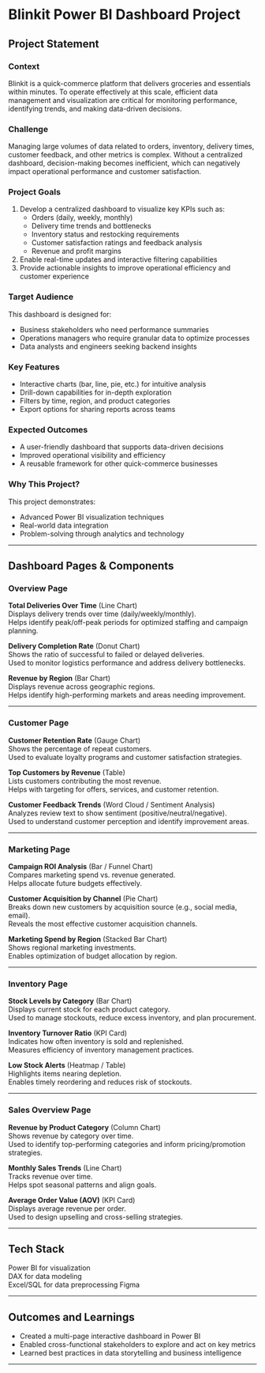 # Blinkit Power BI Dashboard Project

## Project Statement

### Context
Blinkit is a quick-commerce platform that delivers groceries and essentials within minutes. To operate effectively at this scale, efficient data management and visualization are critical for monitoring performance, identifying trends, and making data-driven decisions.

### Challenge
Managing large volumes of data related to orders, inventory, delivery times, customer feedback, and other metrics is complex. Without a centralized dashboard, decision-making becomes inefficient, which can negatively impact operational performance and customer satisfaction.

### Project Goals
1. Develop a centralized dashboard to visualize key KPIs such as:
   - Orders (daily, weekly, monthly)
   - Delivery time trends and bottlenecks
   - Inventory status and restocking requirements
   - Customer satisfaction ratings and feedback analysis
   - Revenue and profit margins
2. Enable real-time updates and interactive filtering capabilities
3. Provide actionable insights to improve operational efficiency and customer experience

### Target Audience
This dashboard is designed for:
- Business stakeholders who need performance summaries
- Operations managers who require granular data to optimize processes
- Data analysts and engineers seeking backend insights

### Key Features
- Interactive charts (bar, line, pie, etc.) for intuitive analysis
- Drill-down capabilities for in-depth exploration
- Filters by time, region, and product categories
- Export options for sharing reports across teams

### Expected Outcomes
- A user-friendly dashboard that supports data-driven decisions
- Improved operational visibility and efficiency
- A reusable framework for other quick-commerce businesses

### Why This Project?
This project demonstrates:
- Advanced Power BI visualization techniques
- Real-world data integration
- Problem-solving through analytics and technology

---

## Dashboard Pages & Components

### Overview Page

**Total Deliveries Over Time** (Line Chart)  
Displays delivery trends over time (daily/weekly/monthly).  
Helps identify peak/off-peak periods for optimized staffing and campaign planning.

**Delivery Completion Rate** (Donut Chart)  
Shows the ratio of successful to failed or delayed deliveries.  
Used to monitor logistics performance and address delivery bottlenecks.

**Revenue by Region** (Bar Chart)  
Displays revenue across geographic regions.  
Helps identify high-performing markets and areas needing improvement.

---

### Customer Page

**Customer Retention Rate** (Gauge Chart)  
Shows the percentage of repeat customers.  
Used to evaluate loyalty programs and customer satisfaction strategies.

**Top Customers by Revenue** (Table)  
Lists customers contributing the most revenue.  
Helps with targeting for offers, services, and customer retention.

**Customer Feedback Trends** (Word Cloud / Sentiment Analysis)  
Analyzes review text to show sentiment (positive/neutral/negative).  
Used to understand customer perception and identify improvement areas.

---

### Marketing Page

**Campaign ROI Analysis** (Bar / Funnel Chart)  
Compares marketing spend vs. revenue generated.  
Helps allocate future budgets effectively.

**Customer Acquisition by Channel** (Pie Chart)  
Breaks down new customers by acquisition source (e.g., social media, email).  
Reveals the most effective customer acquisition channels.

**Marketing Spend by Region** (Stacked Bar Chart)  
Shows regional marketing investments.  
Enables optimization of budget allocation by region.

---

### Inventory Page

**Stock Levels by Category** (Bar Chart)  
Displays current stock for each product category.  
Used to manage stockouts, reduce excess inventory, and plan procurement.

**Inventory Turnover Ratio** (KPI Card)  
Indicates how often inventory is sold and replenished.  
Measures efficiency of inventory management practices.

**Low Stock Alerts** (Heatmap / Table)  
Highlights items nearing depletion.  
Enables timely reordering and reduces risk of stockouts.

---

### Sales Overview Page

**Revenue by Product Category** (Column Chart)  
Shows revenue by category over time.  
Used to identify top-performing categories and inform pricing/promotion strategies.

**Monthly Sales Trends** (Line Chart)  
Tracks revenue over time.  
Helps spot seasonal patterns and align goals.

**Average Order Value (AOV)** (KPI Card)  
Displays average revenue per order.  
Used to design upselling and cross-selling strategies.

---

## Tech Stack
Power BI for visualization  
DAX for data modeling  
Excel/SQL for data preprocessing 
Figma 

---

## Outcomes and Learnings
- Created a multi-page interactive dashboard in Power BI
- Enabled cross-functional stakeholders to explore and act on key metrics
- Learned best practices in data storytelling and business intelligence

---
